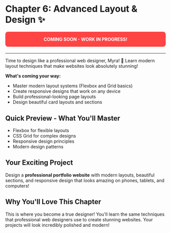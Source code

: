 # Chapter 6: Advanced Layout & Design ✨

<div style="background-color: #ff4444; color: white; padding: 15px; border-radius: 8px; text-align: center; margin: 20px 0; font-weight: bold;">
COMING SOON - WORK IN PROGRESS!
</div>

---

Time to design like a professional web designer, Myra! 🌟 Learn modern layout techniques that make websites look absolutely stunning!

**What's coming your way:**

- Master modern layout systems (Flexbox and Grid basics)
- Create responsive designs that work on any device
- Build professional-looking page layouts
- Design beautiful card layouts and sections

## Quick Preview - What You'll Master

- Flexbox for flexible layouts
- CSS Grid for complex designs
- Responsive design principles
- Modern design patterns

## Your Exciting Project
Design a **professional portfolio website** with modern layouts, beautiful sections, and responsive design that looks amazing on phones, tablets, and computers!

## Why You'll Love This Chapter
This is where you become a true designer! You'll learn the same techniques that professional web designers use to create stunning websites. Your projects will look incredibly polished and modern!